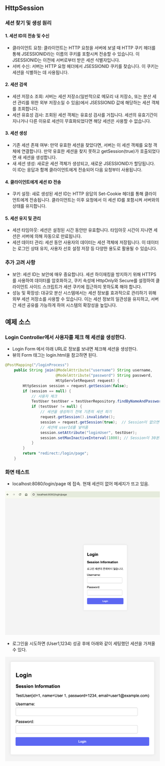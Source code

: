 ## HttpSession

### 세션 찾기 및 생성 원리

#### 1. 세션 ID의 전송 및 수신

- 클라이언트 요청: 클라이언트는 HTTP 요청을 서버에 보낼 때 HTTP 쿠키 헤더를 통해 JSESSIONID라는 이름의 쿠키를 포함시켜 전송할 수 있습니다. 이 JSESSIONID는 이전에 서버로부터 받은 세션 식별자입니다.
- 서버 수신: 서버는 HTTP 요청 헤더에서 JSESSIONID 쿠키를 찾습니다. 이 쿠키는 세션을 식별하는 데 사용됩니다.

#### 2. 세션 검색

- 세션 저장소 조회: 서버는 세션 저장소(일반적으로 메모리 내 저장소, 또는 분산 세션 관리를 위한 외부 저장소일 수 있음)에서 JSESSIONID 값에 해당하는 세션 객체를 조회합니다.
- 세션 유효성 검사: 조회된 세션 객체는 유효성 검사를 거칩니다. 세션의 유효기간이 지나거나 다른 이유로 세션이 무효화되었다면 해당 세션은 사용할 수 없습니다.

#### 3. 세션 생성

- 기존 세션 존재 여부: 만약 유효한 세션을 찾았다면, 서버는 이 세션 객체를 요청 객체에 연결합니다. 만약 유효한 세션을 찾지 못하고 getSession(true)가 호출되었다면 새 세션을 생성합니다.
- 새 세션 생성: 새로운 세션 객체가 생성되고, 새로운 JSESSIONID가 할당됩니다. 이 ID는 응답과 함께 클라이언트에게 전송되어 다음 요청부터 사용됩니다.

#### 4. 클라이언트에게 세션 ID 전송

- 쿠키 설정: 새로 생성된 세션 ID는 HTTP 응답의 Set-Cookie 헤더를 통해 클라이언트에게 전송됩니다. 클라이언트는 이후 요청에서 이 세션 ID를 포함시켜 서버와의 상태를 유지합니다.

#### 5. 세션 유지 및 관리

- 세션 타임아웃: 세션은 설정된 시간 동안만 유효합니다. 타임아웃 시간이 지나면 세션은 서버에 의해 자동으로 만료됩니다.
- 세션 데이터 관리: 세션 동안 사용자의 데이터는 세션 객체에 저장됩니다. 이 데이터는 로그인 상태 유지, 사용자 선호 설정 저장 등 다양한 용도로 활용될 수 있습니다.

### 추가 고려 사항

- 보안: 세션 ID는 보안에 매우 중요합니다. 세션 하이재킹을 방지하기 위해 HTTPS를 사용하여 데이터를 암호화하고, 쿠키 속성에 HttpOnly와 Secure를 설정하여 클라이언트 사이드 스크립트가 세션 쿠키에 접근하지 못하도록 해야 합니다.
- 성능 및 확장성: 대규모 분산 시스템에서는 세션 정보를 효과적으로 관리하기 위해 외부 세션 저장소를 사용할 수 있습니다. 이는 세션 정보의 일관성을 유지하고, 서버 간 세션 공유를 가능하게 하여 시스템의 확장성을 높입니다.

## 예제 소스

### Login Controller에서 사용자를 체크 해 세션을 생성한다.

- Login Form 에서 아래 URL로 정보를 보내면 체크해 세션을 생성한다.
- 뷰의 Form 태그는 login.html을 참고하면 된다.

```java
@PostMapping("/loginProcess")
    public String join(@ModelAttribute("username") String username,
                       @ModelAttribute("password") String password,
                       HttpServletRequest request) {
        HttpSession session = request.getSession(false);
        if (session == null) {
            // 사용자 체크
            TestUser testUser = testUserRepository.findByNameAndPassword(username, password);
            if (testUser != null) {
                // 세션을 생성하기 전에 기존의 세션 파기
                request.getSession().invalidate();
                session = request.getSession(true);  // Session이 없으면 생성
                // 세션에 userId를 넣어줌
                session.setAttribute("loginUser", testUser);
                session.setMaxInactiveInterval(1800); // Session이 30분동안 유지
            }
        }
        return "redirect:/login/page";
    }
```

### 화면 테스트

- localhost:8080/login/page 에 접속. 현재 세션이 없어 메세지가 뜨고 있음.

![img.png](img.png)

- 로그인을 시도하면 (User1,1234) 성공 후에 아래와 같이 세팅했던 세션을 가져올 수 있다.

![img_1.png](img_1.png)
